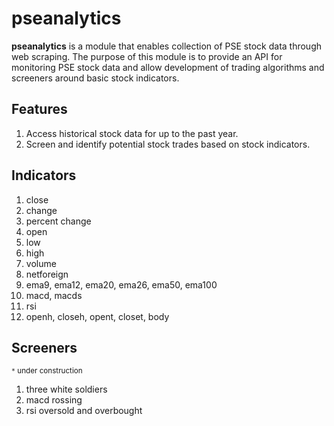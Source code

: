 # pseanalytics

**pseanalytics** is a module that enables collection of PSE stock data through web scraping. The purpose of this module is to provide an API for monitoring PSE stock data and allow development of trading algorithms and screeners around basic stock indicators.

## Features
1. Access historical stock data for up to the past year.
2. Screen and identify potential stock trades based on stock indicators.

## Indicators
1. close
2. change
3. percent change
4. open
5. low
6. high
7. volume
8. netforeign
9. ema9, ema12, ema20, ema26, ema50, ema100
10. macd, macds
11. rsi
12. openh, closeh, opent, closet, body 

## Screeners 
<sup>`*` under construction <sup>
1. three white soldiers
2. macd rossing
3. rsi oversold and overbought
